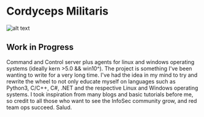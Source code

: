 # Cordyceps Militaris

![alt text](https://github.com/0xdecae/Cordyceps-Militaris/blob/main/Cordyceps-Militaris.png?raw=true)

## Work in Progress
Command and Control server plus agents for linux and windows operating systems (ideally kern >5.0 && win10^). The project is something I've been wanting to write for a very long time. I've had the idea in my mind to try and rewrite the wheel to not only educate myself on languages such as Python3, C/C++, C#, .NET and the respective Linux and Windows operating systems. I took inspiration from many blogs and basic tutorials before me, so credit to all those who want to see the InfoSec community grow, and red team ops succeed. Salud.


